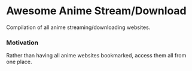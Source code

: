 # Awesome Anime Stream/Download

Compilation of all anime streaming/downloading websites.

### Motivation

Rather than having all anime websites bookmarked, access them all from one place.